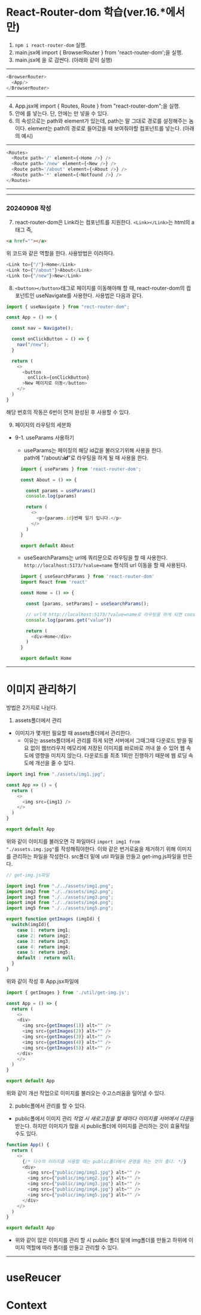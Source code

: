 # React-Router-dom 학습(ver.16.*에서만)

1. ```npm i react-router-dom``` 실행.
2. main.jsx에 import { BrowserRouter } from 'react-router-dom';을 실행.
3. main.jsx에 <App/>을 <BrowserRouter></BrowserRouter>로 감싼다. (아래와 같이 실행)
---
  ```javascript
  <BrowserRouter>
    <App/>
  </BrowserRouter>
  ```
---
4. App.jsx에 import { Routes, Route } from "react-router-dom";을 실행.
5. <Routes></Routes>안에 <Route />를 넣는다. 단, <Routes></Routes>안에는 <Route />만 넣을 수 있다.
6. <Route />의 속성으로는 path와 element가 있는데, path는 말 그대로 경로를 설정해주는 놈이다. element는 path의 경로로 들어갔을 때 보여줘야할 컴포넌트를 넣는다. (아래의 예시)
---
```javascript
<Routes>
  <Route path='/' element={<Home />} />
  <Route path='/new' element={<New />} />
  <Route path='/about' element={<About />} />
  <Route path='*' element={<Notfound />} />
</Routes>
```
---
---
### 20240908 작성

7. react-router-dom은 Link라는 컴포넌트를 지원한다.
```<Link></Link>```는 html의 a태그 즉,
```html
<a href=""></a>
```
위 코드와 같은 역할을 한다.
사용방법은 이러하다.
```javascript
<Link to={"/"}>Home</Link>
<Link to={"/about"}>About</Link>
<Link to={"/new"}>New</Link>
```
8. ```<button></button>```태그로 페이지를 이동해야해 할 때, react-router-dom의 컴포넌트인 useNavigate를 사용한다. 사용법은 다음과 같다.
```javascript
import { useNavigate } from "rect-router-dom";

const App = () => {

  const nav = Navigate();

  const onClickButton = () => {
    nav("/new");
  }

  return (
    <>
      <button
        onClick={onClickButton}
      >New 페이지로 이동</button>
    </>
  )
}
```
해당 번호의 작동은 6번이 먼저 완성된 후 사용할 수 있다.

9. 페이지의 라우팅의 세분화
* 9-1. useParams 사용하기
  * useParams는 페이징의 해당 id값을 불러오기위해 사용을 한다.<br/>
  path에 "/about/<i style="font-weight: bold;">:id</i>"로 라우팅을 하게 될 때 사용을 한다.<br/>
  ```javascript
    import { useParams } from 'react-router-dom';

    const About = () => {

      const params = useParams()
      console.log(params)

      return (
        <>
          <p>{params.id}번째 일기 입니다.</p>
        </>
      )
    }

    export default About
  ```

  * useSearchParams는 url에 쿼리문으로 라우팅을 할 때 사용한다.<br/>
  ```http://localhost:5173/?value=name```
  형식의 url 이동을 할 때 사용된다.
  ```javascript
    import { useSearchParams } from 'react-router-dom'
    import React from 'react'

    const Home = () => {

      const [params, setParams] = useSearchParams();

      // url에 http://localhost:5173/?value=name로 라우팅을 하게 되면 console창에 name이 출력 된다.
      console.log(params.get("value"))

      return (
        <div>Home</div>
      )
    }

    export default Home
  ```
---

# 이미지 관리하기
방법은 2가지로 나뉜다.
1. assets폴더에서 관리
* 이미지가 몇개만 필요할 때 assets폴더에서 관리한다.
  * 이유는 assets폴더에서 관리를 하게 되면 서버에서 그때그때 다운로드 받을 필요 없이 웹브라우저 메모리에 저장된 이미지를 바로바로 꺼내 쓸 수 있어 웹 속도에 영향을 미치지 않는다. 다운로드를 최초 1회만 진행하기 때문에 웹 로딩 속도에 개선을 줄 수 있다.
```javascript
import img1 from "./assets/img1.jpg";

const App => () = {
  return (
    <>
      <img src={img1} />
    </>
  )
}

export default App

```
위와 같이 이미지를 불러오면 각 파일마다 ```import img1 from "./assets.img.jpg"```를 작성해줘야한다.
이와 같은 번거로움을 제거하기 위해 이미지를 관리하는 파일을 작성한다.
src폴더 밑에 util 파일을 만들고 get-img.js파일을 만든다.
```javascript
// get-img.js파일

import img1 from "./../assets/img1.png";
import img2 from "./../assets/img2.png";
import img3 from "./../assets/img3.png";
import img4 from "./../assets/img4.png";
import img5 from "./../assets/img5.png";

export function getImages (imgId) {
  switch(imgId){
    case 1: return img1;
    case 2: return img2;
    case 3: return img3;
    case 4: return img4;
    case 5: return img5;
    default : return null;
  }
}
```

위와 같이 작성 후 App.jsx파일에
```javascript
import { getImages } from './util/get-img.js';

const App = () => {
  return (
    <>
    <div>
      <img src={getImages(1)} alt="" />
      <img src={getImages(2)} alt="" />
      <img src={getImages(3)} alt="" />
      <img src={getImages(4)} alt="" />
      <img src={getImages(5)} alt="" />
    </div>
    </>
  )
}

export default App
```
위와 같이 개선 작업으로 이미지를 불러오는 수고스러움을 덜어낼 수 있다.

2. public폴에서 관리를 할 수 있다.
* public폴에서 이미지 관리 <i sytle="font-weight:bold;">작업 시 새로고침을 할 때마다 이미지를 서버에서 다운</i>을 받는다. 하지만 이미지가 많을 시 public폴더에 이미지를 관리하는 것이 효율적일 수도 있다.
```javascript
function App() {
  return (
    <>
      {/* 다수의 이미지를 사용할 때는 public폴더에서 운영을 하는 것이 좋다. */}
      <div>
        <img src={"public/img/img1.jpg"} alt="" />
        <img src={"public/img/img2.jpg"} alt="" />
        <img src={"public/img/img3.jpg"} alt="" />
        <img src={"public/img/img4.jpg"} alt="" />
        <img src={"public/img/img5.jpg"} alt="" />
      </div>
    </>
  )
}

export default App
```
* 위와 같이 많은 이미지를 관리 할 시 public 폴더 밑에 img폴더를 만들고 하위에 이미지 역할에 따라 폴더를 만들고 관리할 수 있다.

---
# useReucer


# Context

